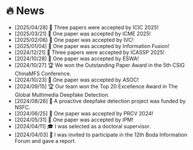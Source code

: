 # 🔥 News
- [2025/04/28] 🎉 Three papers were accepted by ICIC 2025!
- [2025/03/21] 🎉 One paper was accepted by ICME 2025!
- [2025/02/06] 🎉 One paper was accepted by IVC!
- [2025/01/04] 🎉 One paper was accepted by Information Fusion!
- [2024/12/21] 🎉 Three papers were accepted by ICASSP 2025!
- [2024/10/28] 🎉 One paper was accepted by ESWA!
- [2024/10/27] 🏆 We won the Outstanding Paper Award in the 5th CSIG ChinaMFS Conference.
- [2024/10/23] 🎉 One paper was accepted by ASOC!
- [2024/09/15] 🏆 Our team won the Top 20 Excellence Award in The Global Multimedia Deepfake Detection.
- [2024/08/26] 🎉 A proactive deepfake detection project was funded by NSFC.
- [2024/06/25] 🎉 One paper was accepted by PRCV 2024!
- [2024/05/31] 🎉 One paper was accepted by IPM!
- [2024/04/11] 🎓 I was selected as a doctoral supervisor.
- [2024/04/03] 🎤 I was invited to participate in the 12th Boda Information Forum and gave a report.

